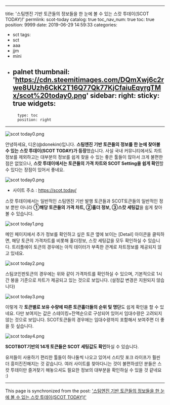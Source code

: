 
---
title: '스팀엔진 기반 토큰들의 정보들을 한 눈에 볼 수 있는 스캇 투데이(SCOT TODAY)!'
permlink: scot-today
catalog: true
toc_nav_num: true
toc: true
position: 9999
date: 2019-06-29 14:59:33
categories:
- sct
tags:
- sct
- aaa
- jjm
- mini
- palnet
thumbnail: 'https://cdn.steemitimages.com/DQmXwj6c2rwe8UUzh6CkK2T16Q77Qk77KjCfaiuEqyrgTMx/scot%20today0.png'
sidebar:
    right:
        sticky: true
widgets:
    -
        type: toc
        position: right
---


![scot today0.png](https://cdn.steemitimages.com/DQmXwj6c2rwe8UUzh6CkK2T16Q77Qk77KjCfaiuEqyrgTMx/scot%20today0.png)

안녕하세요, 디온(@donekim)입니다. **스팀엔진 기반 토큰들의 정보를 한 눈에 찾아볼 수 있는 스캇 투데이(SCOT TODAY)가 등장**했습니다. 사실 국내 커뮤니티에서도 차트 정보를 제외하고는 대부분의 정보를 쉽게 찾을 수 있는 좋은 툴들이 많아서 크게 불편한 점은 없었으나, **스캇 투데이에서는 토큰들의 가격 차트와 SCOT Setting을 쉽게 확인**할 수 있다는 장점이 있어서 좋네요. 

![scot today0.png](https://cdn.steemitimages.com/DQmXwj6c2rwe8UUzh6CkK2T16Q77Qk77KjCfaiuEqyrgTMx/scot%20today0.png)

- 사이트 주소 : https://scot.today/

스캇 투데이에서는 일반적인 스팀엔진 기반 발행 토큰들과 SCOT토큰들의 일반적인 정보 뿐만 아니라 **①해당 토큰들의 가격 차트, ②홀더 정보, ③스캇 세팅값**을 쉽게 찾아볼 수 있습니다.

![scot today1.png](https://cdn.steemitimages.com/DQmQVjzV2ujHGau8zfPvSkvEY1z9rJw3xxc8aKWGX1PY5dm/scot%20today1.png)

메인 페이지에서 추가 정보를 확인하고 싶은 토큰 옆에 보이는 [Detail] 아이콘을 클릭하면, 해당 토큰의 가격차트를 비롯해 홀더정보, 스캇 세팅값을 모두 확인하실 수 있습니다. 트리플에이 토큰의 경우에는 아직 데이터가 부족한 관계로 차트정보를 제공되지 않고 있네요.

![scot today2.png](https://cdn.steemitimages.com/DQmQB8ZDcRowvaDJR8YwsEBujv6w3rwMVCJ259GW6jzguZ5/scot%20today2.png)

스팀코인판토큰의 경우에는 위와 같이 가격차트를 확인하실 수 있으며, 기본적으로 1시간 봉을 기준으로 차트가 제공되고 있는 것으로 보입니다. (설정값 변경은 지원되지 않습니다)

![scot today3.png](https://cdn.steemitimages.com/DQmRktgq3pUP7Nv9i2CXQzBDYRRscurtDt2E3911nMeemHZ/scot%20today3.png)

이렇게 각 **토큰별로 보유 수량에 따른 토큰홀더들의 순위 및 명단**도 쉽게 확인을 할 수 있네요. 다만 보여지는 값은 스테이킹+잔액순으로 구성되어 있어서 임대수량은 고려되지 않는 것으로 보입니다. SCOT토큰들의 경우에는 임대수량까지 포함해서 보여주면 더 좋을 듯 싶습니다. 

![scot today4.png](https://cdn.steemitimages.com/DQmRA7YVuNVz3G7PF4Hxm3BXQkmBANTmHo5uaZgLCQ8akSo/scot%20today4.png)

**SCOTBOT기반의 14개 토큰들은 SCOT 세팅값도 확인**하실 수 있습니다. 

유저들이 사용하기 편리한 툴들이 하나둘씩 나오고 있어서 스티밋 포크 라이프가 훨씬 더 흥미진진해지는 것 같습니다. 여러 사이트를 찾아다니는 것이 불편하셨던 분들은 스캇 투데이만 즐겨찾기 해놓으셔도 필요한 정보의 대부분을 확인하실 수 있을 것 같네요 :)

- - -

This page is synchronized from the post: ['스팀엔진 기반 토큰들의 정보들을 한 눈에 볼 수 있는 스캇 투데이(SCOT TODAY)!'](https://steemit.com/@donekim/scot-today)
